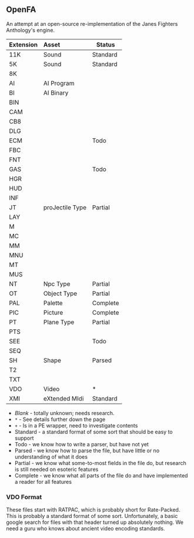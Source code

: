 OpenFA
------
An attempt at an open-source re-implementation of the Janes Fighters Anthology's engine.


| Extension | Asset           | Status   |
| --------- |:--------------- | -------- |
| 11K       | Sound           | Standard |
| 5K        | Sound           | Standard |
| 8K        |                 |          |
| AI        | AI Program      |          |
| BI        | AI Binary       |          |
| BIN       |                 |          |
| CAM       |                 |          |
| CB8       |                 |          |
| DLG       |                 |          |
| ECM       |                 | Todo     |
| FBC       |                 |          |
| FNT       |                 |          |
| GAS       |                 | Todo     |
| HGR       |                 |          |
| HUD       |                 |          |
| INF       |                 |          |
| JT        | proJectile Type | Partial  |
| LAY       |                 |          |
| M         |                 |          |
| MC        |                 |          |
| MM        |                 |          |
| MNU       |                 |          |
| MT        |                 |          |
| MUS       |                 |          |
| NT        | Npc Type        | Partial  |
| OT        | Object Type     | Partial  |
| PAL       | Palette         | Complete |
| PIC       | Picture         | Complete |
| PT        | Plane Type      | Partial  |
| PTS       |                 |          |
| SEE       |                 | Todo     |
| SEQ       |                 |          |
| SH        | Shape           | Parsed   |
| T2        |                 |          |
| TXT       |                 |          |
| VDO       | Video           | *        |
| XMI       | eXtended MIdi   | Standard |

* _Blank_ - totally unknown; needs research.
* `*` - See details further down the page
* `+` - Is in a PE wrapper, need to investigate contents
* Standard - a standard format of some sort that should be easy to support
* Todo - we know how to write a parser, but have not yet
* Parsed - we know how to parse the file, but have little or no understanding of what it does
* Partial - we know what some-to-most fields in the file do, but research is still needed on esoteric features
* Complete - we know what all parts of the file do and have implemented a reader for all features

### VDO Format
These files start with RATPAC, which is probably short for Rate-Packed. This is probably a standard
format of some sort. Unfortunately, a basic google search for files with that header turned up absolutely
nothing. We need a guru who knows about ancient video encoding standards.
